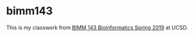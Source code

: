 # bimm143

This is my classwork from [BIMM 143 Bioinformatics Spring 2019](https://bioboot.github.io/bimm143_S19/) at UCSD.
